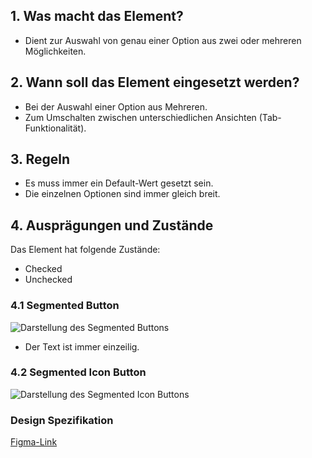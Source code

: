 ## 1. Was macht das Element?
*   Dient zur Auswahl von genau einer Option aus zwei oder mehreren Möglichkeiten.

## 2. Wann soll das Element eingesetzt werden?
*   Bei der Auswahl einer Option aus Mehreren.
*   Zum Umschalten zwischen unterschiedlichen Ansichten (Tab-Funktionalität).

## 3. Regeln
*   Es muss immer ein Default-Wert gesetzt sein.
*   Die einzelnen Optionen sind immer gleich breit.

## 4. Ausprägungen und Zustände
Das Element hat folgende Zustände:
*   Checked
*   Unchecked

### 4.1 Segmented Button
![Darstellung des Segmented Buttons](https://raw.githubusercontent.com/sbb-design-systems/design-system-mobile-documentation/doku-update/documentation/segmented-button/images/ME11_Text.png 'class: image')

*   Der Text ist immer einzeilig.

### 4.2 Segmented Icon Button
![Darstellung des Segmented Icon Buttons](https://raw.githubusercontent.com/sbb-design-systems/design-system-mobile-documentation/doku-update/documentation/segmented-button/images/ME11_Icon.png 'class: image')


### Design Spezifikation
[Figma-Link]()